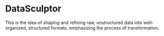 # DataSculptor
This is the idea of shaping and refining raw, unstructured data into well-organized, structured formats, emphasizing the process of transformation.

